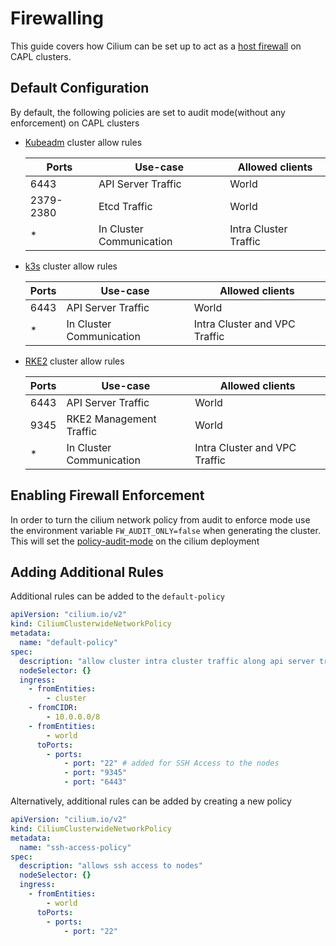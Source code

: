 # Firewalling

This guide covers how Cilium can be set up to act as a [host firewall](https://docs.cilium.io/en/latest/security/host-firewall/) on CAPL clusters.

## Default Configuration
By default, the following policies are set to audit mode(without any enforcement) on CAPL clusters

* [Kubeadm](./flavors/default.md) cluster allow rules

    | Ports     | Use-case                 | Allowed clients       |
    |-----------|--------------------------|-----------------------|
    | 6443      | API Server Traffic       | World                 |
    | 2379-2380 | Etcd Traffic             | World                 |
    | *         | In Cluster Communication | Intra Cluster Traffic |


* [k3s](./flavors/k3s.md) cluster allow rules
    
    | Ports | Use-case                 | Allowed clients               |
    |-------|--------------------------|-------------------------------|
    | 6443  | API Server Traffic       | World                         |
    | *     | In Cluster Communication | Intra Cluster and VPC Traffic |

* [RKE2](./flavors/rke2.md) cluster allow rules

  | Ports | Use-case                 | Allowed clients               |
  |-------|--------------------------|-------------------------------|
  | 6443  | API Server Traffic       | World                         |
  | 9345  | RKE2 Management Traffic  | World                         |
  | *     | In Cluster Communication | Intra Cluster and VPC Traffic |

## Enabling Firewall Enforcement
In order to turn the cilium network policy from audit to enforce mode use the environment variable `FW_AUDIT_ONLY=false`
when generating the cluster. This will set the [policy-audit-mode](https://docs.cilium.io/en/latest/security/policy-creation/#creating-policies-from-verdicts)
on the cilium deployment

##  Adding Additional Rules
Additional rules can be added to the `default-policy`
```yaml
apiVersion: "cilium.io/v2"
kind: CiliumClusterwideNetworkPolicy
metadata:
  name: "default-policy"
spec:
  description: "allow cluster intra cluster traffic along api server traffic"
  nodeSelector: {}
  ingress:
    - fromEntities:
        - cluster
    - fromCIDR:
        - 10.0.0.0/8
    - fromEntities:
        - world
      toPorts:
        - ports:
            - port: "22" # added for SSH Access to the nodes
            - port: "9345"
            - port: "6443"
```
Alternatively, additional rules can be added by creating a new policy
```yaml
apiVersion: "cilium.io/v2"
kind: CiliumClusterwideNetworkPolicy
metadata:
  name: "ssh-access-policy"
spec:
  description: "allows ssh access to nodes"
  nodeSelector: {}
  ingress:
    - fromEntities:
        - world
      toPorts:
        - ports:
            - port: "22"
```
